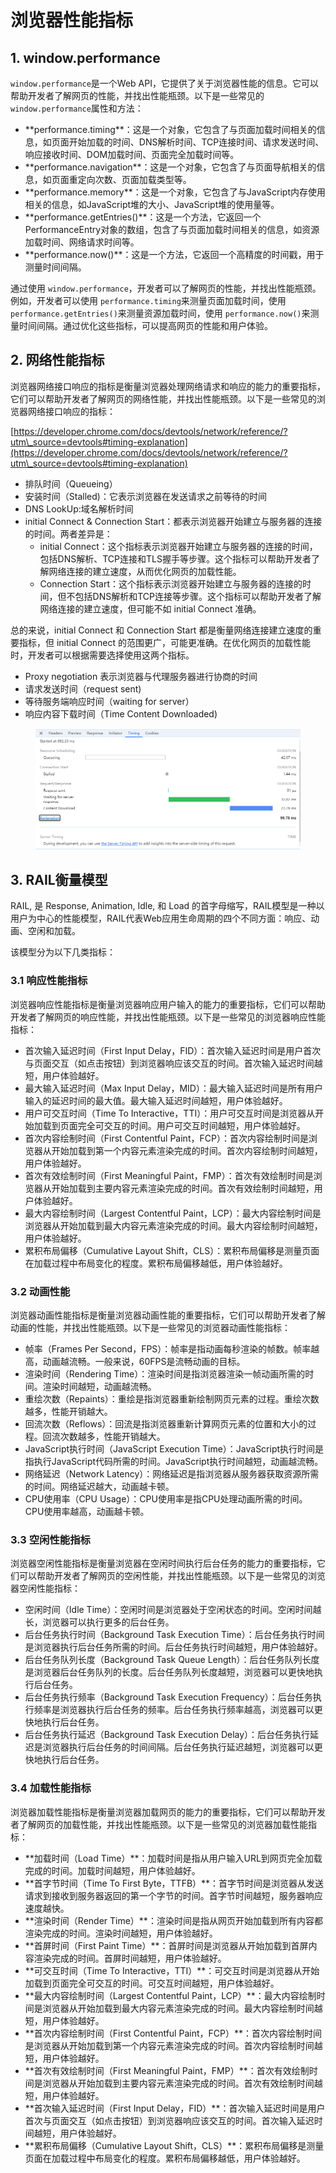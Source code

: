 # 浏览器性能指标

## &#x20;1. **window.performance**

`window.performance`是一个Web API，它提供了关于浏览器性能的信息。它可以帮助开发者了解网页的性能，并找出性能瓶颈。以下是一些常见的 `window.performance`属性和方法：

* \*\*performance.timing\*\*：这是一个对象，它包含了与页面加载时间相关的信息，如页面开始加载的时间、DNS解析时间、TCP连接时间、请求发送时间、响应接收时间、DOM加载时间、页面完全加载时间等。
* \*\*performance.navigation\*\*：这是一个对象，它包含了与页面导航相关的信息，如页面重定向次数、页面加载类型等。
* \*\*performance.memory\*\*：这是一个对象，它包含了与JavaScript内存使用相关的信息，如JavaScript堆的大小、JavaScript堆的使用量等。
* \*\*performance.getEntries()\*\*：这是一个方法，它返回一个PerformanceEntry对象的数组，包含了与页面加载时间相关的信息，如资源加载时间、网络请求时间等。
* \*\*performance.now()\*\*：这是一个方法，它返回一个高精度的时间戳，用于测量时间间隔。

通过使用 `window.performance`，开发者可以了解网页的性能，并找出性能瓶颈。例如，开发者可以使用 `performance.timing`来测量页面加载时间，使用 `performance.getEntries()`来测量资源加载时间，使用 `performance.now()`来测量时间间隔。通过优化这些指标，可以提高网页的性能和用户体验。

## **2. 网络性能指标**

浏览器网络接口响应的指标是衡量浏览器处理网络请求和响应的能力的重要指标，它们可以帮助开发者了解网页的网络性能，并找出性能瓶颈。以下是一些常见的浏览器网络接口响应的指标：

[https://developer.chrome.com/docs/devtools/network/reference/?utm\_source=devtools#timing-explanation](https://developer.chrome.com/docs/devtools/network/reference/?utm\_source=devtools#timing-explanation)

* 排队时间（Queueing）
* 安装时间（Stalled)：它表示浏览器在发送请求之前等待的时间
* DNS LookUp:域名解析时间
* initial Connect & Connection Start：都表示浏览器开始建立与服务器的连接的时间。两者差异是：
  * initial Connect：这个指标表示浏览器开始建立与服务器的连接的时间，包括DNS解析、TCP连接和TLS握手等步骤。这个指标可以帮助开发者了解网络连接的建立速度，从而优化网页的加载性能。
  * Connection Start：这个指标表示浏览器开始建立与服务器的连接的时间，但不包括DNS解析和TCP连接等步骤。这个指标可以帮助开发者了解网络连接的建立速度，但可能不如 initial Connect 准确。

总的来说，initial Connect 和 Connection Start 都是衡量网络连接建立速度的重要指标，但 initial Connect 的范围更广，可能更准确。在优化网页的加载性能时，开发者可以根据需要选择使用这两个指标。

* Proxy negotiation 表示浏览器与代理服务器进行协商的时间
* 请求发送时间（request sent)
* 等待服务端响应时间（waiting for server）
* 响应内容下载时间（Time Content Downloaded)

<figure><img src="../../.gitbook/assets/image (13).png" alt=""><figcaption></figcaption></figure>

## 3. **RAIL衡量模型**

RAIL, 是 Response, Animation, Idle, 和 Load 的首字母缩写，RAIL模型是一种以用户为中心的性能模型，RAIL代表Web应用生命周期的四个不同方面：响应、动画、空闲和加载。

该模型分为以下几类指标：

### 3.1 **响应性能指标**

浏览器响应性能指标是衡量浏览器响应用户输入的能力的重要指标，它们可以帮助开发者了解网页的响应性能，并找出性能瓶颈。以下是一些常见的浏览器响应性能指标：

* 首次输入延迟时间（First Input Delay，FID）：首次输入延迟时间是用户首次与页面交互（如点击按钮）到浏览器响应该交互的时间。首次输入延迟时间越短，用户体验越好。
* &#x20;最大输入延迟时间（Max Input Delay，MID）：最大输入延迟时间是所有用户输入的延迟时间的最大值。最大输入延迟时间越短，用户体验越好。
* 用户可交互时间（Time To Interactive，TTI）：用户可交互时间是浏览器从开始加载到页面完全可交互的时间。用户可交互时间越短，用户体验越好。
* 首次内容绘制时间（First Contentful Paint，FCP）：首次内容绘制时间是浏览器从开始加载到第一个内容元素渲染完成的时间。首次内容绘制时间越短，用户体验越好。
* 首次有效绘制时间（First Meaningful Paint，FMP）：首次有效绘制时间是浏览器从开始加载到主要内容元素渲染完成的时间。首次有效绘制时间越短，用户体验越好。
* 最大内容绘制时间（Largest Contentful Paint，LCP）：最大内容绘制时间是浏览器从开始加载到最大内容元素渲染完成的时间。最大内容绘制时间越短，用户体验越好。
* 累积布局偏移（Cumulative Layout Shift，CLS）：累积布局偏移是测量页面在加载过程中布局变化的程度。累积布局偏移越低，用户体验越好。

### 3.2 **动画性能**

浏览器动画性能指标是衡量浏览器动画性能的重要指标，它们可以帮助开发者了解动画的性能，并找出性能瓶颈。以下是一些常见的浏览器动画性能指标：

* 帧率（Frames Per Second，FPS）：帧率是指动画每秒渲染的帧数。帧率越高，动画越流畅。一般来说，60FPS是流畅动画的目标。
* 渲染时间（Rendering Time）：渲染时间是指浏览器渲染一帧动画所需的时间。渲染时间越短，动画越流畅。
* 重绘次数（Repaints）：重绘是指浏览器重新绘制网页元素的过程。重绘次数越多，性能开销越大。
* 回流次数（Reflows）：回流是指浏览器重新计算网页元素的位置和大小的过程。回流次数越多，性能开销越大。
* JavaScript执行时间（JavaScript Execution Time）：JavaScript执行时间是指执行JavaScript代码所需的时间。JavaScript执行时间越短，动画越流畅。
* 网络延迟（Network Latency）：网络延迟是指浏览器从服务器获取资源所需的时间。网络延迟越大，动画越卡顿。
* &#x20;CPU使用率（CPU Usage）：CPU使用率是指CPU处理动画所需的时间。CPU使用率越高，动画越卡顿。

### 3.3 **空闲性能指标**

浏览器空闲性能指标是衡量浏览器在空闲时间执行后台任务的能力的重要指标，它们可以帮助开发者了解网页的空闲性能，并找出性能瓶颈。以下是一些常见的浏览器空闲性能指标：

* 空闲时间（Idle Time）：空闲时间是浏览器处于空闲状态的时间。空闲时间越长，浏览器可以执行更多的后台任务。
* 后台任务执行时间（Background Task Execution Time）：后台任务执行时间是浏览器执行后台任务所需的时间。后台任务执行时间越短，用户体验越好。
* 后台任务队列长度（Background Task Queue Length）：后台任务队列长度是浏览器后台任务队列的长度。后台任务队列长度越短，浏览器可以更快地执行后台任务。
* 后台任务执行频率（Background Task Execution Frequency）：后台任务执行频率是浏览器执行后台任务的频率。后台任务执行频率越高，浏览器可以更快地执行后台任务。
* 后台任务执行延迟（Background Task Execution Delay）：后台任务执行延迟是浏览器执行后台任务的时间间隔。后台任务执行延迟越短，浏览器可以更快地执行后台任务。

### 3.4 **加载性能指标**

浏览器加载性能指标是衡量浏览器加载网页的能力的重要指标，它们可以帮助开发者了解网页的加载性能，并找出性能瓶颈。以下是一些常见的浏览器加载性能指标：

* \*\*加载时间（Load Time）\*\*：加载时间是指从用户输入URL到网页完全加载完成的时间。加载时间越短，用户体验越好。
* \*\*首字节时间（Time To First Byte，TTFB）\*\*：首字节时间是浏览器从发送请求到接收到服务器返回的第一个字节的时间。首字节时间越短，服务器响应速度越快。
* &#x20;\*\*渲染时间（Render Time）\*\*：渲染时间是指从网页开始加载到所有内容都渲染完成的时间。渲染时间越短，用户体验越好。
* &#x20;\*\*首屏时间（First Paint Time）\*\*：首屏时间是浏览器从开始加载到首屏内容渲染完成的时间。首屏时间越短，用户体验越好。
* \*\*可交互时间（Time To Interactive，TTI）\*\*：可交互时间是浏览器从开始加载到页面完全可交互的时间。可交互时间越短，用户体验越好。
* \*\*最大内容绘制时间（Largest Contentful Paint，LCP）\*\*：最大内容绘制时间是浏览器从开始加载到最大内容元素渲染完成的时间。最大内容绘制时间越短，用户体验越好。
* &#x20;\*\*首次内容绘制时间（First Contentful Paint，FCP）\*\*：首次内容绘制时间是浏览器从开始加载到第一个内容元素渲染完成的时间。首次内容绘制时间越短，用户体验越好。
* &#x20;\*\*首次有效绘制时间（First Meaningful Paint，FMP）\*\*：首次有效绘制时间是浏览器从开始加载到主要内容元素渲染完成的时间。首次有效绘制时间越短，用户体验越好。
* \*\*首次输入延迟时间（First Input Delay，FID）\*\*：首次输入延迟时间是用户首次与页面交互（如点击按钮）到浏览器响应该交互的时间。首次输入延迟时间越短，用户体验越好。
* \*\*累积布局偏移（Cumulative Layout Shift，CLS）\*\*：累积布局偏移是测量页面在加载过程中布局变化的程度。累积布局偏移越低，用户体验越好。
